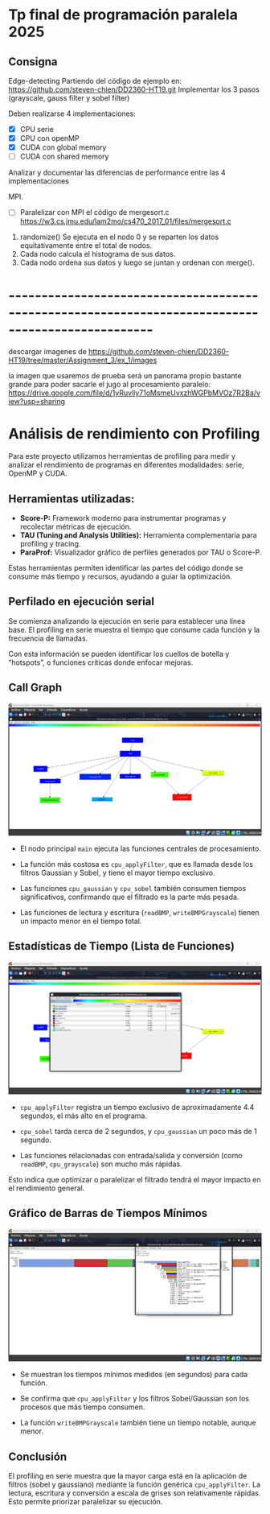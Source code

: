 # Tp final de programación paralela 2025


## Consigna
Edge-detecting 
Partiendo del código de ejemplo en: https://github.com/steven-chien/DD2360-HT19.git
Implementar los 3 pasos (grayscale, gauss filter y sobel filter)
 
Deben realizarse 4 implementaciones:

- [x] CPU serie 
- [x] CPU con openMP
- [x] CUDA con global memory
- [ ] CUDA con shared memory
 
Analizar y documentar las diferencias de performance entre las 4 implementaciones
 
MPI.
- [ ] Paralelizar con MPI el código de mergesort.c https://w3.cs.jmu.edu/lam2mo/cs470_2017_01/files/mergesort.c  
1. randomize() Se ejecuta en el nodo 0 y se reparten los datos equitativamente entre el total de nodos.
2. Cada nodo calcula el histograma de sus datos.
3. Cada nodo ordena sus datos y luego se juntan y ordenan con merge().

# --------------------------------------------------------------------------------------------------

descargar imagenes de https://github.com/steven-chien/DD2360-HT19/tree/master/Assignment_3/ex_1/images

la imagen que usaremos de prueba será un panorama propio bastante grande para poder sacarle 
el jugo al procesamiento paralelo: https://drive.google.com/file/d/1yRuvlly71oMsmeUvxzhWGPbMVOz7R2Ba/view?usp=sharing


# Análisis de rendimiento con Profiling

Para este proyecto utilizamos herramientas de profiling para medir y analizar el rendimiento de programas en diferentes modalidades: serie, OpenMP y CUDA.

## Herramientas utilizadas:

- **Score-P:** Framework moderno para instrumentar programas y recolectar métricas de ejecución.
- **TAU (Tuning and Analysis Utilities):** Herramienta complementaria para profiling y tracing.
- **ParaProf:** Visualizador gráfico de perfiles generados por TAU o Score-P.

Estas herramientas permiten identificar las partes del código donde se consume más tiempo y recursos, ayudando a guiar la optimización.

## Perfilado en ejecución serial

Se comienza analizando la ejecución en serie para establecer una línea base. El profiling en serie muestra el tiempo que consume cada función y la frecuencia de llamadas.

Con esta información se pueden identificar los cuellos de botella y “hotspots”, o funciones críticas donde enfocar mejoras.


## Call Graph

<p align="center">
  <img src="img/serie_grafoLlamada.png"/>
</p>

- El nodo principal `main` ejecuta las funciones centrales de procesamiento.

- La función más costosa es `cpu_applyFilter`, que es llamada desde los filtros Gaussian y Sobel, y tiene el mayor tiempo exclusivo.

- Las funciones `cpu_gaussian` y `cpu_sobel` también consumen tiempos significativos, confirmando que el filtrado es la parte más pesada.

- Las funciones de lectura y escritura (`readBMP`, `writeBMPGrayscale`) tienen un impacto menor en el tiempo total.

## Estadísticas de Tiempo (Lista de Funciones)

<p align="center">
  <img src="img/serie_lista.png"/>
</p>

- `cpu_applyFilter` registra un tiempo exclusivo de aproximadamente 4.4 segundos, el más alto en el programa.

- `cpu_sobel` tarda cerca de 2 segundos, y `cpu_gaussian` un poco más de 1 segundo.

- Las funciones relacionadas con entrada/salida y conversión (como `readBMP`, `cpu_grayscale`) son mucho más rápidas.

Esto indica que optimizar o paralelizar el filtrado tendrá el mayor impacto en el rendimiento general.

## Gráfico de Barras de Tiempos Mínimos

<p align="center">
  <img src="img/serie_barras.png"/>
</p>

- Se muestran los tiempos mínimos medidos (en segundos) para cada función.

- Se confirma que `cpu_applyFilter` y los filtros Sobel/Gaussian son los procesos que más tiempo consumen.

- La función `writeBMPGrayscale` también tiene un tiempo notable, aunque menor.

## Conclusión

El profiling en serie muestra que la mayor carga está en la aplicación de filtros (sobel y gaussiano) mediante la función genérica `cpu_applyFilter`. La lectura, escritura y conversión a escala de grises son relativamente rápidas. Esto permite priorizar paralelizar su ejecución.


